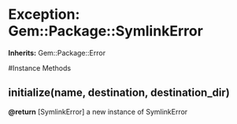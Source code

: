 # Exception: Gem::Package::SymlinkError
**Inherits:** Gem::Package::Error
    




#Instance Methods
## initialize(name, destination, destination_dir) [](#method-i-initialize)

**@return** [SymlinkError] a new instance of SymlinkError


